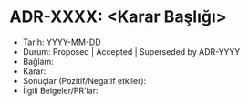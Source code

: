 # ADR-XXXX: <Karar Başlığı>

- Tarih: YYYY-MM-DD
- Durum: Proposed | Accepted | Superseded by ADR-YYYY
- Bağlam:
- Karar:
- Sonuçlar (Pozitif/Negatif etkiler):
- İlgili Belgeler/PR'lar:
